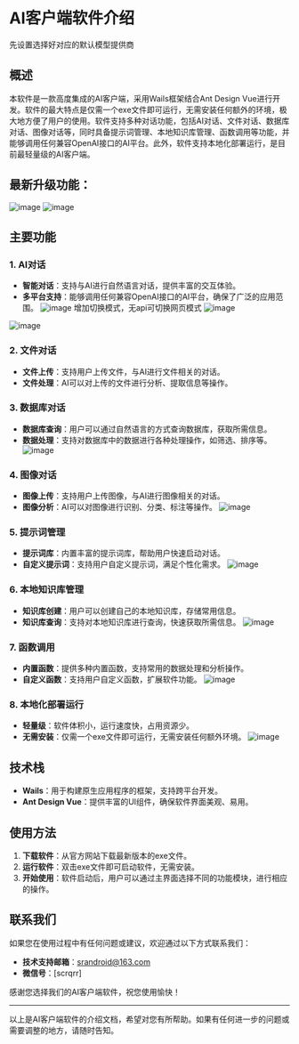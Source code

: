 # AI客户端软件介绍
先设置选择好对应的默认模型提供商
## 概述

本软件是一款高度集成的AI客户端，采用Wails框架结合Ant Design Vue进行开发。软件的最大特点是仅需一个exe文件即可运行，无需安装任何额外的环境，极大地方便了用户的使用。软件支持多种对话功能，包括AI对话、文件对话、数据库对话、图像对话等，同时具备提示词管理、本地知识库管理、函数调用等功能，并能够调用任何兼容OpenAI接口的AI平台。此外，软件支持本地化部署运行，是目前最轻量级的AI客户端。
## 最新升级功能：
![image](https://github.com/user-attachments/assets/f53ae948-92e2-482a-a775-8b1130a2344f)
![image](https://github.com/user-attachments/assets/3b80088c-0294-47a9-a846-a9fc5e107554)

## 主要功能

### 1. AI对话
- **智能对话**：支持与AI进行自然语言对话，提供丰富的交互体验。
- **多平台支持**：能够调用任何兼容OpenAI接口的AI平台，确保了广泛的应用范围。
  ![image](https://github.com/user-attachments/assets/ebd76822-91c4-4a6e-b3c5-3981865d8064)
  增加切换模式，无api可切换网页模式
![image](https://github.com/user-attachments/assets/69fb9502-4b3c-40ef-b533-683736e982f8)

![image](https://github.com/user-attachments/assets/d882b546-dc1d-4f88-aef7-119d5300ca9a)

### 2. 文件对话
- **文件上传**：支持用户上传文件，与AI进行文件相关的对话。
- **文件处理**：AI可以对上传的文件进行分析、提取信息等操作。

### 3. 数据库对话
- **数据库查询**：用户可以通过自然语言的方式查询数据库，获取所需信息。
- **数据处理**：支持对数据库中的数据进行各种处理操作，如筛选、排序等。
![image](https://github.com/user-attachments/assets/114f5d2d-ff65-4ebe-8260-5cf4f7f926bc)

### 4. 图像对话
- **图像上传**：支持用户上传图像，与AI进行图像相关的对话。
- **图像分析**：AI可以对图像进行识别、分类、标注等操作。
![image](https://github.com/user-attachments/assets/782876cf-18b2-4e86-95ca-573c6082a3b4)

### 5. 提示词管理
- **提示词库**：内置丰富的提示词库，帮助用户快速启动对话。
- **自定义提示词**：支持用户自定义提示词，满足个性化需求。
![image](https://github.com/user-attachments/assets/1034e75e-f198-46fc-9663-3aee33dbe504)

### 6. 本地知识库管理
- **知识库创建**：用户可以创建自己的本地知识库，存储常用信息。
- **知识库查询**：支持对本地知识库进行查询，快速获取所需信息。
![image](https://github.com/user-attachments/assets/6ea1d779-30bd-4433-820c-d89979af0dcb)

### 7. 函数调用
- **内置函数**：提供多种内置函数，支持常用的数据处理和分析操作。
- **自定义函数**：支持用户自定义函数，扩展软件功能。
![image](https://github.com/user-attachments/assets/2a35fe8c-eed5-456d-9824-0046d82d810b)

### 8. 本地化部署运行
- **轻量级**：软件体积小，运行速度快，占用资源少。
- **无需安装**：仅需一个exe文件即可运行，无需安装任何额外环境。
![image](https://github.com/user-attachments/assets/c841262a-19a1-4d45-87b4-d0562eff338f)

## 技术栈

- **Wails**：用于构建原生应用程序的框架，支持跨平台开发。
- **Ant Design Vue**：提供丰富的UI组件，确保软件界面美观、易用。

## 使用方法

1. **下载软件**：从官方网站下载最新版本的exe文件。
2. **运行软件**：双击exe文件即可启动软件，无需安装。
3. **开始使用**：软件启动后，用户可以通过主界面选择不同的功能模块，进行相应的操作。

## 联系我们

如果您在使用过程中有任何问题或建议，欢迎通过以下方式联系我们：

- **技术支持邮箱**：srandroid@163.com
- **微信号**：[scrqrr]

感谢您选择我们的AI客户端软件，祝您使用愉快！

---

以上是AI客户端软件的介绍文档，希望对您有所帮助。如果有任何进一步的问题或需要调整的地方，请随时告知。
